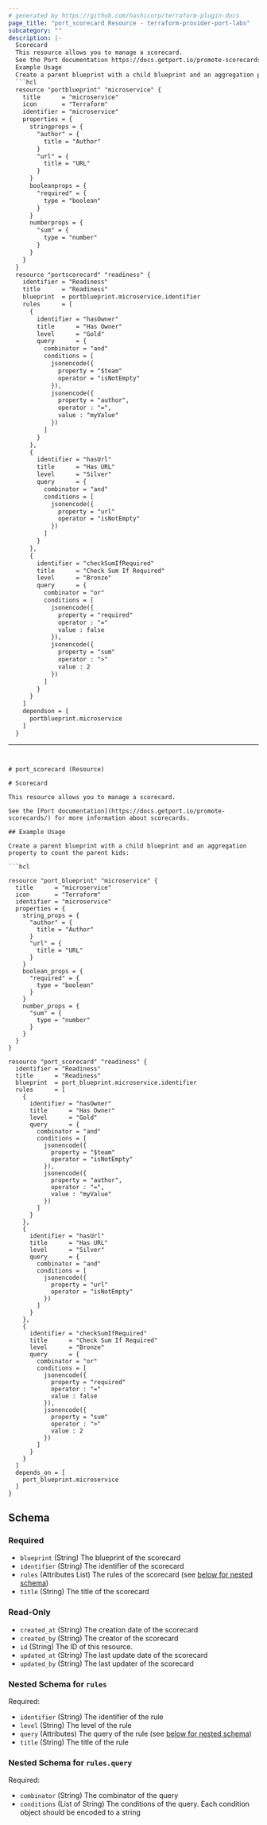 ```yaml
---
# generated by https://github.com/hashicorp/terraform-plugin-docs
page_title: "port_scorecard Resource - terraform-provider-port-labs"
subcategory: ""
description: |-
  Scorecard
  This resource allows you to manage a scorecard.
  See the Port documentation https://docs.getport.io/promote-scorecards/ for more information about scorecards.
  Example Usage
  Create a parent blueprint with a child blueprint and an aggregation property to count the parent kids:
  ```hcl
  resource "portblueprint" "microservice" {
    title      = "microservice"
    icon       = "Terraform"
    identifier = "microservice"
    properties = {
      stringprops = {
        "author" = {
          title = "Author"
        }
        "url" = {
          title = "URL"
        }
      }
      booleanprops = {
        "required" = {
          type = "boolean"
        }
      }
      numberprops = {
        "sum" = {
          type = "number"
        }
      }
    }
  }
  resource "portscorecard" "readiness" {
    identifier = "Readiness"
    title      = "Readiness"
    blueprint  = portblueprint.microservice.identifier
    rules      = [
      {
        identifier = "hasOwner"
        title      = "Has Owner"
        level      = "Gold"
        query      = {
          combinator = "and"
          conditions = [
            jsonencode({
              property = "$team"
              operator = "isNotEmpty"
            }),
            jsonencode({
              property = "author",
              operator : "=",
              value : "myValue"
            })
          ]
        }
      },
      {
        identifier = "hasUrl"
        title      = "Has URL"
        level      = "Silver"
        query      = {
          combinator = "and"
          conditions = [
            jsonencode({
              property = "url"
              operator = "isNotEmpty"
            })
          ]
        }
      },
      {
        identifier = "checkSumIfRequired"
        title      = "Check Sum If Required"
        level      = "Bronze"
        query      = {
          combinator = "or"
          conditions = [
            jsonencode({
              property = "required"
              operator : "="
              value : false
            }),
            jsonencode({
              property = "sum"
              operator : ">"
              value : 2
            })
          ]
        }
      }
    ]
    dependson = [
      portblueprint.microservice
    ]
  }
  ```
---
```


# port_scorecard (Resource)

# Scorecard

This resource allows you to manage a scorecard.

See the [Port documentation](https://docs.getport.io/promote-scorecards/) for more information about scorecards.

## Example Usage

Create a parent blueprint with a child blueprint and an aggregation property to count the parent kids:

```hcl

resource "port_blueprint" "microservice" {
  title      = "microservice"
  icon       = "Terraform"
  identifier = "microservice"
  properties = {
    string_props = {
      "author" = {
        title = "Author"
      }
      "url" = {
        title = "URL"
      }
    }
    boolean_props = {
      "required" = {
        type = "boolean"
      }
    }
    number_props = {
      "sum" = {
        type = "number"
      }
    }
  }
}

resource "port_scorecard" "readiness" {
  identifier = "Readiness"
  title      = "Readiness"
  blueprint  = port_blueprint.microservice.identifier
  rules      = [
    {
      identifier = "hasOwner"
      title      = "Has Owner"
      level      = "Gold"
      query      = {
        combinator = "and"
        conditions = [
          jsonencode({
            property = "$team"
            operator = "isNotEmpty"
          }),
          jsonencode({
            property = "author",
            operator : "=",
            value : "myValue"
          })
        ]
      }
    },
    {
      identifier = "hasUrl"
      title      = "Has URL"
      level      = "Silver"
      query      = {
        combinator = "and"
        conditions = [
          jsonencode({
            property = "url"
            operator = "isNotEmpty"
          })
        ]
      }
    },
    {
      identifier = "checkSumIfRequired"
      title      = "Check Sum If Required"
      level      = "Bronze"
      query      = {
        combinator = "or"
        conditions = [
          jsonencode({
            property = "required"
            operator : "="
            value : false
          }),
          jsonencode({
            property = "sum"
            operator : ">"
            value : 2
          })
        ]
      }
    }
  ]
  depends_on = [
    port_blueprint.microservice
  ]
}

```



<!-- schema generated by tfplugindocs -->
## Schema

### Required

- `blueprint` (String) The blueprint of the scorecard
- `identifier` (String) The identifier of the scorecard
- `rules` (Attributes List) The rules of the scorecard (see [below for nested schema](#nestedatt--rules))
- `title` (String) The title of the scorecard

### Read-Only

- `created_at` (String) The creation date of the scorecard
- `created_by` (String) The creator of the scorecard
- `id` (String) The ID of this resource.
- `updated_at` (String) The last update date of the scorecard
- `updated_by` (String) The last updater of the scorecard

<a id="nestedatt--rules"></a>
### Nested Schema for `rules`

Required:

- `identifier` (String) The identifier of the rule
- `level` (String) The level of the rule
- `query` (Attributes) The query of the rule (see [below for nested schema](#nestedatt--rules--query))
- `title` (String) The title of the rule

<a id="nestedatt--rules--query"></a>
### Nested Schema for `rules.query`

Required:

- `combinator` (String) The combinator of the query
- `conditions` (List of String) The conditions of the query. Each condition object should be encoded to a string


